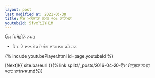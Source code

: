 ```yaml
---
layout: post
last_modified_at: 2021-03-30
title: ਓਮ ਅਨੰਤਾਯਾ ਨਮਹ ੧੦੮ ਟਾਇਮਸ
youtubeId: 5fvx7iIYH1M
---
```

 
 
 ਓਮ ਸ਼ਿਖੰਡੀਨੇ ਨਮਹ  
 
 -  ਜਿਸ ਦੇ ਵਾਲ ਮੋਰ ਦੇ ਖੰਭ ਵਾਂਗ ਵਗ ਰਹੇ ਹਨ 
 
  
 
  
 
 
 
 
 
 


{% include youtubePlayer.html id=page.youtubeId %}
 
[Next]({{ site.baseurl }}{% link  split2/_posts/2016-04-20-ਓਮ ਮੰਤ੍ਰਯਾ ਨਮਹ ੧੦੮ ਟਾਇਮਸ.md%})
 
